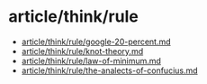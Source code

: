 # article/think/rule

- [article/think/rule/google-20-percent.md](google-20-percent.md)
- [article/think/rule/knot-theory.md](knot-theory.md)
- [article/think/rule/law-of-minimum.md](law-of-minimum.md)
- [article/think/rule/the-analects-of-confucius.md](the-analects-of-confucius.md)
